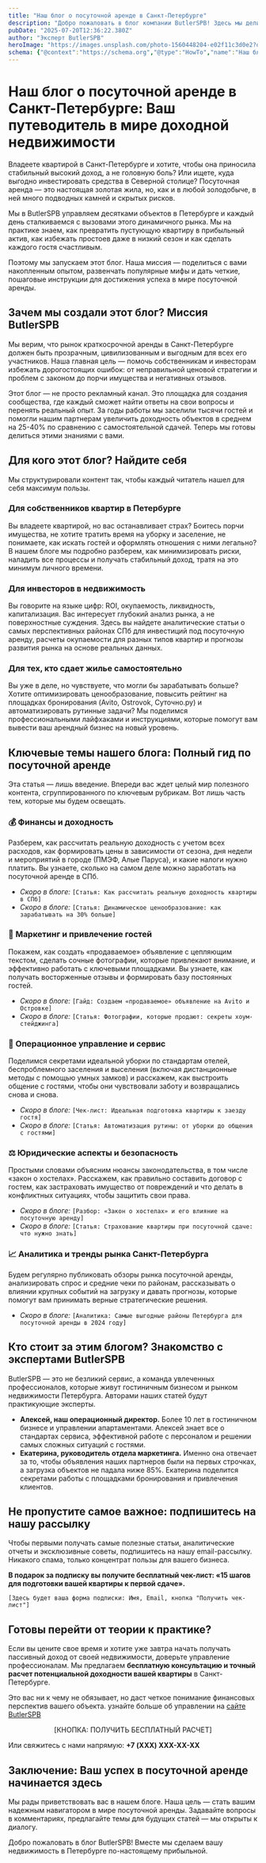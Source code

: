 ```yaml
---
title: "Наш блог о посуточной аренде в Санкт-Петербурге"
description: "Добро пожаловать в блог компании ButlerSPB! Здесь мы делимся советами по выбору жилья, обзорами лучших квартир для посуточной аренды и путеводителями по самым интересным местам Санкт-Петербурга, чтобы ваше путешествие было незабываемым."
pubDate: "2025-07-20T12:36:22.380Z"
author: "Эксперт ButlerSPB"
heroImage: "https://images.unsplash.com/photo-1560448204-e02f11c3d0e2?q=80&w=2070&auto=format&fit=crop"
schema: {"@context":"https://schema.org","@type":"HowTo","name":"Наш блог о посуточной аренде в Санкт-Петербурге","description":"Добро пожаловать в блог компании ButlerSPB! Здесь мы делимся советами по выбору жилья, обзорами лучших квартир для посуточной аренды и путеводителями по самым интересным местам Санкт-Петербурга, чтобы ваше путешествие было незабываемым.","image":{"@type":"ImageObject","url":"https://images.unsplash.com/photo-1560448204-e02f11c3d0e2?q=80&w=2070&auto=format&fit=crop"},"aggregateRating":{"@type":"AggregateRating","ratingValue":"4.7","reviewCount":310,"bestRating":"5","worstRating":"1"},"publisher":{"@type":"Organization","name":"Блог ButlerSPB","logo":{"@type":"ImageObject","url":"https://butlerspb-blog.netlify.app/favicon.ico"}},"mainEntityOfPage":{"@type":"WebPage","@id":"https://butlerspb-blog.netlify.app/blog/nash-blog-o-posutochnoy-arende-v-sankt-peterburge/"}}
---
```


# Наш блог о посуточной аренде в Санкт-Петербурге: Ваш путеводитель в мире доходной недвижимости

Владеете квартирой в Санкт-Петербурге и хотите, чтобы она приносила стабильный высокий доход, а не головную боль? Или ищете, куда выгодно инвестировать средства в Северной столице? Посуточная аренда — это настоящая золотая жила, но, как и в любой золодобыче, в ней много подводных камней и скрытых рисков.

Мы в ButlerSPB управляем десятками объектов в Петербурге и каждый день сталкиваемся с вызовами этого динамичного рынка. Мы на практике знаем, как превратить пустующую квартиру в прибыльный актив, как избежать простоев даже в низкий сезон и как сделать каждого гостя счастливым.

Поэтому мы запускаем этот блог. Наша миссия — поделиться с вами накопленным опытом, развенчать популярные мифы и дать четкие, пошаговые инструкции для достижения успеха в мире посуточной аренды.

## Зачем мы создали этот блог? Миссия ButlerSPB

Мы верим, что рынок краткосрочной аренды в Санкт-Петербурге должен быть прозрачным, цивилизованным и выгодным для всех его участников. Наша главная цель — помочь собственникам и инвесторам избежать дорогостоящих ошибок: от неправильной ценовой стратегии и проблем с законом до порчи имущества и негативных отзывов.

Этот блог — не просто рекламный канал. Это площадка для создания сообщества, где каждый сможет найти ответы на свои вопросы и перенять реальный опыт. За годы работы мы заселили тысячи гостей и помогли нашим партнерам увеличить доходность объектов в среднем на 25-40% по сравнению с самостоятельной сдачей. Теперь мы готовы делиться этими знаниями с вами.

## Для кого этот блог? Найдите себя

Мы структурировали контент так, чтобы каждый читатель нашел для себя максимум пользы.

### Для собственников квартир в Петербурге

Вы владеете квартирой, но вас останавливает страх? Боитесь порчи имущества, не хотите тратить время на уборку и заселение, не понимаете, как искать гостей и оформлять отношения с ними легально? В нашем блоге мы подробно разберем, как минимизировать риски, наладить все процессы и получать стабильный доход, тратя на это минимум личного времени.

### Для инвесторов в недвижимость

Вы говорите на языке цифр: ROI, окупаемость, ликвидность, капитализация. Вас интересует глубокий анализ рынка, а не поверхностные суждения. Здесь вы найдете аналитические статьи о самых перспективных районах СПб для инвестиций под посуточную аренду, расчеты окупаемости для разных типов квартир и прогнозы развития рынка на основе реальных данных.

### Для тех, кто сдает жилье самостоятельно

Вы уже в деле, но чувствуете, что могли бы зарабатывать больше? Хотите оптимизировать ценообразование, повысить рейтинг на площадках бронирования (Avito, Ostrovok, Суточно.ру) и автоматизировать рутинные задачи? Мы поделимся профессиональными лайфхаками и инструкциями, которые помогут вам вывести ваш арендный бизнес на новый уровень.

## Ключевые темы нашего блога: Полный гид по посуточной аренде

Эта статья — лишь введение. Впереди вас ждет целый мир полезного контента, сгруппированного по ключевым рубрикам. Вот лишь часть тем, которые мы будем освещать.

### 💰 Финансы и доходность

Разберем, как рассчитать реальную доходность с учетом всех расходов, как формировать цены в зависимости от сезона, дня недели и мероприятий в городе (ПМЭФ, Алые Паруса), и какие налоги нужно платить. Вы узнаете, сколько на самом деле можно заработать на посуточной аренде в СПб.

*   *Скоро в блоге:* `[Статья: Как рассчитать реальную доходность квартиры в СПб]`
*   *Скоро в блоге:* `[Статья: Динамическое ценообразование: как зарабатывать на 30% больше]`

### 🚀 Маркетинг и привлечение гостей

Покажем, как создать «продаваемое» объявление с цепляющим текстом, сделать сочные фотографии, которые привлекают внимание, и эффективно работать с ключевыми площадками. Вы узнаете, как получать восторженные отзывы и формировать базу постоянных гостей.

*   *Скоро в блоге:* `[Гайд: Создаем «продаваемое» объявление на Avito и Островке]`
*   *Скоро в блоге:* `[Статья: Фотографии, которые продают: секреты хоум-стейджинга]`

### 🔑 Операционное управление и сервис

Поделимся секретами идеальной уборки по стандартам отелей, беспроблемного заселения и выселения (включая дистанционные методы с помощью умных замков) и расскажем, как выстроить общение с гостями, чтобы они чувствовали заботу и возвращались снова и снова.

*   *Скоро в блоге:* `[Чек-лист: Идеальная подготовка квартиры к заезду гостя]`
*   *Скоро в блоге:* `[Статья: Автоматизация рутины: от уборки до общения с гостями]`

### ⚖️ Юридические аспекты и безопасность

Простыми словами объясним нюансы законодательства, в том числе «закон о хостелах». Расскажем, как правильно составить договор с гостем, как застраховать имущество от повреждений и что делать в конфликтных ситуациях, чтобы защитить свои права.

*   *Скоро в блоге:* `[Разбор: «Закон о хостелах» и его влияние на посуточную аренду]`
*   *Скоро в блоге:* `[Статья: Страхование квартиры при посуточной сдаче: что нужно знать]`

### 📈 Аналитика и тренды рынка Санкт-Петербурга

Будем регулярно публиковать обзоры рынка посуточной аренды, анализировать спрос и средние чеки по районам, рассказывать о влиянии крупных событий на загрузку и давать прогнозы, которые помогут вам принимать верные стратегические решения.

*   *Скоро в блоге:* `[Аналитика: Самые выгодные районы Петербурга для посуточной аренды в 2024 году]`

## Кто стоит за этим блогом? Знакомство с экспертами ButlerSPB

ButlerSPB — это не безликий сервис, а команда увлеченных профессионалов, которые живут гостиничным бизнесом и рынком недвижимости Петербурга. Авторами наших статей будут практикующие эксперты.

*   **Алексей, наш операционный директор.** Более 10 лет в гостиничном бизнесе и управлении апартаментами. Алексей знает все о стандартах сервиса, эффективной работе с персоналом и решении самых сложных ситуаций с гостями.
*   **Екатерина, руководитель отдела маркетинга.** Именно она отвечает за то, чтобы объявления наших партнеров были на первых строчках, а загрузка объектов не падала ниже 85%. Екатерина поделится секретами работы с площадками бронирования и привлечения клиентов.

## Не пропустите самое важное: подпишитесь на нашу рассылку

Чтобы первыми получать самые полезные статьи, аналитические отчеты и эксклюзивные советы, подпишитесь на нашу email-рассылку. Никакого спама, только концентрат пользы для вашего бизнеса.

**В подарок за подписку вы получите бесплатный чек-лист: «15 шагов для подготовки вашей квартиры к первой сдаче».**

`[Здесь будет ваша форма подписки: Имя, Email, кнопка "Получить чек-лист"]`

## Готовы перейти от теории к практике?

Если вы цените свое время и хотите уже завтра начать получать пассивный доход от своей недвижимости, доверьте управление профессионалам. Мы предлагаем **бесплатную консультацию и точный расчет потенциальной доходности вашей квартиры** в Санкт-Петербурге.

Это вас ни к чему не обязывает, но даст четкое понимание финансовых перспектив вашего объекта. узнайте больше об управлении на <a href="https://butlerspb.ru/rent" target="_blank" rel="nofollow">сайте ButlerSPB</a>

<center>[КНОПКА: ПОЛУЧИТЬ БЕСПЛАТНЫЙ РАСЧЕТ]</center>

Или свяжитесь с нами напрямую: **+7 (XXX) XXX-XX-XX**

## Заключение: Ваш успех в посуточной аренде начинается здесь

Мы рады приветствовать вас в нашем блоге. Наша цель — стать вашим надежным навигатором в мире посуточной аренды. Задавайте вопросы в комментариях, предлагайте темы для будущих статей — мы открыты к диалогу.

Добро пожаловать в блог ButlerSPB! Вместе мы сделаем вашу недвижимость в Петербурге по-настоящему прибыльной.
